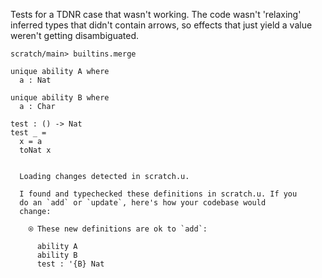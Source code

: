 Tests for a TDNR case that wasn't working. The code wasn't 'relaxing'
inferred types that didn't contain arrows, so effects that just yield
a value weren't getting disambiguated.

``` ucm :hide
scratch/main> builtins.merge
```

``` unison
unique ability A where
  a : Nat

unique ability B where
  a : Char

test : () -> Nat
test _ =
  x = a
  toNat x
```

``` ucm :added-by-ucm

  Loading changes detected in scratch.u.

  I found and typechecked these definitions in scratch.u. If you
  do an `add` or `update`, here's how your codebase would
  change:

    ⍟ These new definitions are ok to `add`:
    
      ability A
      ability B
      test : '{B} Nat
```
